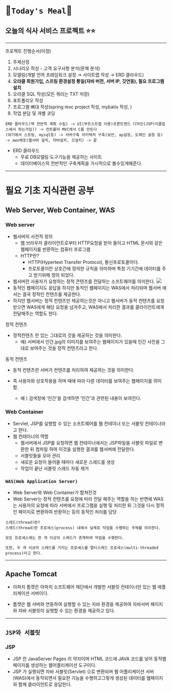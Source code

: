 # **🍔`Today's Meal`🍔**

## **오늘의 식사 서비스 프로젝트** ⭐️⭐️

---

프로젝트 진행순서(미정)

1. 주제선정
2. 시나리오 작성 - 고객 요구사항 분석(문제 분석)
3. 모델링(개발 언어 프레임워크 설정 → 사이트맵 작성 → ERD 클라우드)
4. **오라클 회원가입, 스프링 환경설정 통일(자바 버전, 서버 IP, 깃연동), 필요 프로그램 설치**
5. 오라클 SQL 작성(모든 쿼리는 TXT 저장)
6. 포트폴리오 작성
7. 프로그램 뼈대 작성(spring mvc project 작성, mybatis 작성, )
8. 작업 분담 및 개별 코딩

```
ERD 클라우드(백 전반적 계획 수립) -> UI(부트스트랩 이용)프론트앤드 디자인(JSP(이클립스에서 하는거임)) -> 컨트롤러 MVC에서 C를 만든다
(여기에서 스프링, mysql등) -> 서버구축 아키텍처 구축(보안, ap설정, 도메인 설정 등)
-> aws배포(웹서버 설치, 자바설치, 깃설치) -> 끝
```

- ERD 클라우드
  - 무료 DB모델링 도구기능을 제공하는 사이트
  - 데이터베이스의 전반적인 구축계획을 가시적으로 볼수있게해준다.

---

# **필요 기초 지식관련 공부**

## Web Server, Web Container, WAS

### Web server

- 웹서버의 사전적 정의
  - 웹 브라우저 클라이언트로부터 HTTP요청을 받아 들이고 HTML 문서와 같은 웹페이지를 반환하는 컴퓨터 프로그램
  - HTTP란?
    - HTTP(Hypertext Transfer Protocol), 통신프로토콜이다.
    - 프로토콜이란 상호간에 정의한 규칙을 의미하며 특정 기기간에 데이터를 주고 받기위해 정의 되었다.
- 웹서버란 사용자가 요청하는 정적 콘텐츠를 전달하는 소프트웨어를 의미한다.
  ![](https://s3.us-west-2.amazonaws.com/secure.notion-static.com/ed9d0720-7776-4f13-b13d-4be64ca2c546/%E1%84%89%E1%85%B3%E1%84%8F%E1%85%B3%E1%84%85%E1%85%B5%E1%86%AB%E1%84%89%E1%85%A3%E1%86%BA_2022-03-07_%E1%84%8B%E1%85%A9%E1%84%92%E1%85%AE_2.22.43.png?X-Amz-Algorithm=AWS4-HMAC-SHA256&X-Amz-Content-Sha256=UNSIGNED-PAYLOAD&X-Amz-Credential=AKIAT73L2G45EIPT3X45%2F20220307%2Fus-west-2%2Fs3%2Faws4_request&X-Amz-Date=20220307T052317Z&X-Amz-Expires=86400&X-Amz-Signature=1966269decc4f8313a755ba690707a9ea7ddfc95e8d5322416bd7968ef8bf6c4&X-Amz-SignedHeaders=host&response-content-disposition=filename%20%3D%22%25E1%2584%2589%25E1%2585%25B3%25E1%2584%258F%25E1%2585%25B3%25E1%2584%2585%25E1%2585%25B5%25E1%2586%25AB%25E1%2584%2589%25E1%2585%25A3%25E1%2586%25BA%25202022-03-07%2520%25E1%2584%258B%25E1%2585%25A9%25E1%2584%2592%25E1%2585%25AE%25202.22.43.png%22&x-id=GetObject)
- 동적인 웹페이지도 응답을 하지만 동적인 웹페이지는 WAS에서 처리되며 웹서버 에서는 결국 정적인 컨텐츠를 제공한다.
- 하지만 웹서버는 정적 컨텐츠만 제공하는것은 아니고 웹서버가 동적 컨텐츠를 요청 받으면 WAS에게 해당 요청을 넘겨주고, WAS에서 처리한 결과를 클라이언트에게 전달해주는 역할도 한다.

정적 컨텐츠

- 정적컨텐츠 란 있는 그대로의 것을 제공하는 것을 의미한다.
  - 예) 서버에서 인간.jpg의 이미지를 보여주는 웹페이지가 있을때 인간 사진을 그대로 보여주는 것을 정적 컨텐츠라고 한다.

동적 컨텐츠

- 동적 컨텐츠란 서버가 컨텐츠를 처리하여 제공하는 것을 의미한다.
- 즉 사용자와 상호작용을 하며 때에 따라 다른 데이터를 보여주는 웹페이지를 의미함.

  - 예 ) 검색창에 ‘인간’을 검색하면 ‘인간’과 관련된 내용이 보여진다.

### Web Container

- Servlet, JSP를 실행할 수 있는 소프트웨어를 웹 컨테이너 또는 서블릿 컨테이너라고 한다.
- 웹 컨테이너의 역할
  - 웹서버에서 JSP를 요청하면 웹 컨테이너에서는 JSP파일을 서블릿 파일로 변환한 뒤 컴파일 하여 이것을 실행한 결과를 웹서버에 전달한다.
  - 서블릿들을 모아 관리
  - 새로운 요청이 들어올 때마다 새로운 스레드를 생성
  - 작업이 끝난 서블릿 스레드 자동 제거

### `WAS(Web Application Server)`

- Web Server와 Web Container가 합쳐진것
- Web Server는 정적 컨텐츠를 요청에 따라 전달 해주는 역할을 하는 반면에 WAS는 사용자의 요청에 따라 서버에서 프로그램을 실행 및 처리한 뒤 그것을 다시 정적인 페이지로 변환하여 반환하는 등의 동적인 처리를 담당

```
스레드(thread)란?
스레드(thread)란 프로세스(process) 내에서 실제로 작업을 수행하는 주체를 의미한다.

모든 프로세스에는 한 개 이상의 스레드가 존재하여 작업을 수행한다.

또한, 두 개 이상의 스레드를 가지는 프로세스를 멀티스레드 프로세스(multi-threaded process)라고 한다.
```

---

## Apache Tomcat

- 아파치 톰캣은 아파치 소프트웨어 재단에서 개발한 서블릿 컨테이너만 있는 웹 애플리케이션 서버이다.

- 톰캣은 웹 서버와 연동하여 실행할 수 있는 자바 환경을 제공하여 자바서버 페이지와 자바 서블릿이 실행할 수 있는 환경을 제공하고 있다.

---

## `JSP와 서블릿`

### JSP

- JSP 란 JavaServer Pages 의 약자이며 HTML 코드에 JAVA 코드를 넣어 동적웹페이지를 생성하는 웹어플리케이션 도구이다.
- JSP 가 실행되면 자바 서블릿(Servlet) 으로 변환되며 웹 어플리케이션 서버(WAS)에서 동작되면서 필요한 기능을 수행하고그렇게 생성된 데이터를 웹페이지와 함께 클라이언트로 응답한다.
